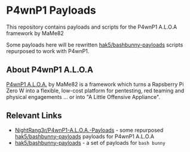 # P4wnP1 Payloads

This repository contains payloads and scripts for the P4wnP1 A.L.O.A framework by MaMe82

Some payloads here will be rewritten [hak5/bashbunny-payloads](https://github.com/hak5/bashbunny-payloads) scripts repurposed to work with P4wnP1.



## About P4wnP1 A.L.O.A

[P4wnP1 A.L.O.A.](https://github.com/RoganDawes/P4wnP1_aloa) by MaMe82 is a framework which turns a Rapsberry Pi Zero W into a flexible, low-cost platform for pentesting, red teaming and physical engagements ... or into "A Little Offensive Appliance".

## Relevant Links

- [NightRang3r/P4wnP1-A.L.O.A.-Payloads](https://github.com/NightRang3r/P4wnP1-A.L.O.A.-Payloads) - some repurposed [hak5/bashbunny-payloads](https://github.com/hak5/bashbunny-payloads) payloads for P4wnP1 A.L.O.A
- [hak5/bashbunny-payloads](https://github.com/hak5/bashbunny-payloads) - a set of payloads for `bash bunny`